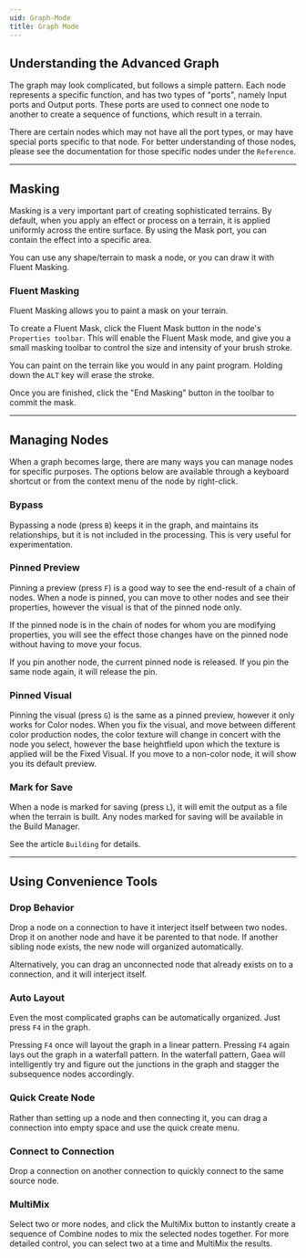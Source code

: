 ```yaml
---
uid: Graph-Mode
title: Graph Mode
---
```


## Understanding the Advanced Graph
The graph may look complicated, but follows a simple pattern. Each node represents a specific function, and has two types of "ports", namely Input ports and Output ports. These ports are used to connect one node to another to create a sequence of functions, which result in a terrain.

There are certain nodes which may not have all the port types, or may have special ports specific to that node. For better understanding of those nodes, please see the documentation for those specific nodes under the `Reference`.

---

## Masking
Masking is a very important part of creating sophisticated terrains. By default, when you apply an effect or process on a terrain, it is applied uniformly across the entire surface. By using the Mask port, you can contain the effect into a specific area.

You can use any shape/terrain to mask a node, or you can draw it with Fluent Masking.

### Fluent Masking
Fluent Masking allows you to paint a mask on your terrain.

To create a Fluent Mask, click the Fluent Mask button in the node's `Properties toolbar`. This will enable the Fluent Mask mode, and give you a small masking toolbar to control the size and intensity of your brush stroke. 

You can paint on the terrain like you would in any paint program. Holding down the `ALT` key will erase the stroke.

Once you are finished, click the "End Masking" button in the toolbar to commit the mask.

---

## Managing Nodes
When a graph becomes large, there are many ways you can manage nodes for specific purposes. The options below are available through a keyboard shortcut or from the context menu of the node by right-click.

### Bypass
Bypassing a node (press `B`) keeps it in the graph, and maintains its relationships, but it is not included in the processing. This is very useful for experimentation.

### Pinned Preview
Pinning a preview (press `F`) is a good way to see the end-result of a chain of nodes. When a node is pinned, you can move to other nodes and see their properties, however the visual is that of the pinned node only. 

If the pinned node is in the chain of nodes for whom you are modifying properties, you will see the effect those changes have on the pinned node without having to move your focus.

If you pin another node, the current pinned node is released. If you pin the same node again, it will release the pin.

### Pinned Visual
Pinning the visual (press `G`) is the same as a pinned preview, however it only works for Color nodes. When you fix the visual, and move between different color production nodes, the color texture will change in concert with the node you select, however the base heightfield upon which the texture is applied will be the Fixed Visual. If you move to a non-color node, it will show you its default preview.

### Mark for Save
When a node is marked for saving (press `L`), it will emit the output as a file when the terrain is built. Any nodes marked for saving will be available in the Build Manager.

See the article `Building` for details.

---

## Using Convenience Tools
### Drop Behavior
Drop a node on a connection to have it interject itself between two nodes. Drop it on another node and have it be parented to that node. If another sibling node exists, the new node will organized automatically.

Alternatively, you can drag an unconnected node that already exists on to a connection, and it will interject itself.

### Auto Layout
Even the most complicated graphs can be automatically organized. Just press `F4` in the graph.

Pressing `F4` once will layout the graph in a linear pattern. Pressing `F4` again lays out the graph in a waterfall pattern. In the waterfall pattern, Gaea will intelligently try and figure out the junctions in the graph and stagger the subsequence nodes accordingly.

### Quick Create Node
Rather than setting up a node and then connecting it, you can drag a connection into empty space and use the quick create menu.

### Connect to Connection
Drop a connection on another connection to quickly connect to the same source node.

### MultiMix
Select two or more nodes, and click the MultiMix button to instantly create a sequence of Combine nodes to mix the selected nodes together. For more detailed control, you can select two at a time and MultiMix the results.